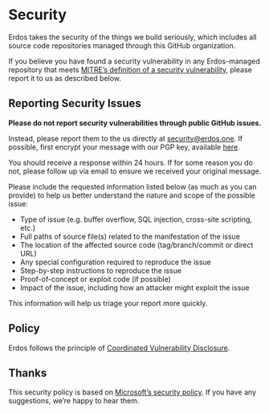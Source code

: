 # Security
Erdos takes the security of the things we build seriously, which includes all source code
repositories managed through this GitHub organization.

If you believe you have found a security vulnerability in any Erdos-managed repository that meets
[MITRE’s definition of a security vulnerability](https://www.cve.org/ResourcesSupport/Glossary?activeTerm=glossaryVulnerability),
please report it to us as described below.

## Reporting Security Issues
**Please do not report security vulnerabilities through public GitHub issues.**

Instead, please report them to the us directly at [security@erdos.one](mailto:security@erdos.one).
If possible, first encrypt your message with our PGP key, available
[here](https://erdos.one/security/pgp).

You should receive a response within 24 hours. If for some reason you do not, please follow up via
email to ensure we received your original message.

Please include the requested information listed below (as much as you can provide) to help us better
understand the nature and scope of the possible issue:

  * Type of issue (e.g. buffer overflow, SQL injection, cross-site scripting, etc.)
  * Full paths of source file(s) related to the manifestation of the issue
  * The location of the affected source code (tag/branch/commit or direct URL)
  * Any special configuration required to reproduce the issue
  * Step-by-step instructions to reproduce the issue
  * Proof-of-concept or exploit code (if possible)
  * Impact of the issue, including how an attacker might exploit the issue

This information will help us triage your report more quickly.

## Policy
Erdos follows the principle of [Coordinated Vulnerability Disclosure](https://www.cisa.gov/coordinated-vulnerability-disclosure-process).

## Thanks
This security policy is based on
[Microsoft’s security policy](https://github.com/microsoft/repo-templates/security/policy). If you
have any suggestions, we’re happy to hear them.
